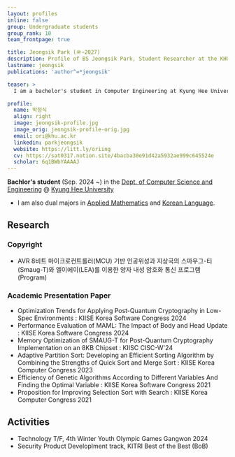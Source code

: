 ```yaml
---
layout: profiles
inline: false
group: Undergraduate students
group_rank: 10
team_frontpage: true

title: Jeongsik Park (🪖~2027)
description: Profile of BS Jeongsik Park, Student Researcher at the KHU-SysSec.
lastname: jeongsik
publications: 'author^=*jeongsik'

teaser: >
  I am a bachelor's student in Computer Engineering at Kyung Hee University. I'm interested in cryptography and network security, and I'm currently involved in a satellite security project.

profile:
  name: 박정식
  align: right
  image: jeongsik-profile.jpg
  image_orig: jeongsik-profile-orig.jpg
  email: ori@khu.ac.kr
  linkedin: parkjeongsik
  website: https://litt.ly/oriing
  cv: https://sat0317.notion.site/4bacba30e91d42a5932ae999c645524e
  scholar: 6q1BWbYAAAAJ
---
```



**Bachlor's student** (Sep. 2024 ~) in the [Dept. of Computer Science and Engineering](https://ce.khu.ac.kr) @ [Kyung Hee University](https://khu.ac.kr)
- I am also dual majors in [Applied Mathematics](http://math.khu.ac.kr) and [Korean Language](https://korean.khu.ac.kr).

## Research

### Copyright

- AVR 8비트 마이크로컨트롤러(MCU) 기반 인공위성과 지상국의 스마우그-티(Smaug-T)와 엘이에이(LEA)를 이용한 양자 내성 암호화 통신 프로그램(Program)

### Academic Presentation Paper

- Optimization Trends for Applying Post-Quantum Cryptography in Low-Spec Environments : KIISE Korea Software Congress 2024
- Performance Evaluation of MAML: The Impact of Body and Head Update : KIISE Korea Software Congress 2024
- Memory Optimization of SMAUG-T for Post-Quantum Cryptography Implementation on an 8KB Chipset : KIISC CISC-W'24
- Adaptive Partition Sort: Developing an Efficient Sorting Algorithm by Combining the Strengths of Quick Sort and Merge Sort : KIISE Korea Computer Congress 2023
- Efficiency of Genetic Algorithms According to Different Variables And Finding the Optimal Variable : KIISE Korea Software Congress 2021
- Proposition for Improving Selection Sort with Search : KIISE Korea Computer Congress 2021

## Activities

- Technology T/F, 4th Winter Youth Olympic Games Gangwon 2024
- Security Product Developlment track, KITRI Best of the Best (BoB)